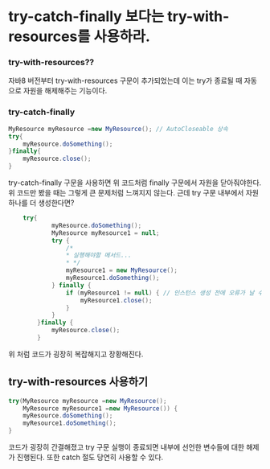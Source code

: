 # try-catch-finally 보다는 try-with-resources를 사용하라.

### try-with-resources??

자바8 버전부터 try-with-resources 구문이 추가되었는데 이는 try가 종료될 때 자동으로 자원을 해제해주는 기능이다.

### try-catch-finally

```java
MyResource myResource =new MyResource(); // AutoCloseable 상속
try{
    myResource.doSomething();
}finally{
    myResource.close();
}
```

try-catch-finally 구문을 사용하면 위 코드처럼 finally 구문에서 자원을 닫아줘야한다. 위 코드만 봤을 때는 그렇게 큰 문제처럼 느껴지지 않는다. 근데 try 구문 내부에서 자원 하나를 더 생성한다면?

```java
    try{
            myResource.doSomething();
            MyResource myResource1 = null;
            try {
                /*
                * 실행해야할 메서드...
                * */
                myResource1 = new MyResource();
                myResource1.doSomething();
            } finally {
                if (myResource1 != null) { // 인스턴스 생성 전에 오류가 날 수도 있기에
                    myResource1.close();
                }
            }
        }finally {
            myResource.close();
        }
```

위 처럼 코드가 굉장히 복잡해지고 장황해진다.

## try-with-resources 사용하기

```java
try(MyResource myResource =new MyResource();
    MyResource myResource1 =new MyResource()) {
    myResource.doSomething();
    myResource1.doSomething();
}
```

코드가 굉장히 간결해졌고 try 구문 실행이 종료되면 내부에 선언한 변수들에 대한 해제가 진행된다. 또한 catch 절도 당연히 사용할 수 있다.

